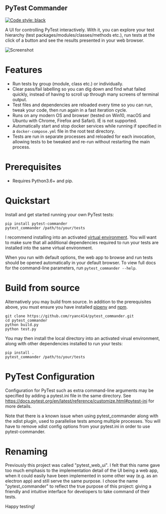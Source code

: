 PyTest Commander
----------------

[![Code style: black](https://img.shields.io/badge/code%20style-black-000000.svg)](https://github.com/psf/black)

A UI for controlling PyTest interactively. With it, you can explore your
test hierarchy (test packages/modules/classes/methods etc.), run tests at the
click of a button and see the results presented in your web browser.

![Screenshot](https://raw.githubusercontent.com/ryanc414/pytest_commander/master/img/screenshot1.png)

Features
========

- Run tests by group (module, class etc.) or individually.
- Clear pass/fail labelling so you can dig down and find what failed quickly,
  instead of having to scroll up through many screens of terminal output.
- Test files and dependencies are reloaded every time so you can run, tweak your
  code, then run again in a fast iteration cycle.
- Runs on any modern OS and browser (tested on Win10, macOS and Ubuntu with
  Chrome, Firefox and Safari). IE is not supported.
- Automatically start and stop docker services while running if specified in a
  `docker-compose.yml` file in the root test directory.
- Tests are run in separate processes and reloaded for each invocation, allowing
  tests to be tweaked and re-run without restarting the main process.

Prerequisites
=============

- Requires Python3.6+ and pip.

Quickstart
==========

Install and get started running your own PyTest tests:

```
pip install pytest-commander
pytest_commander /path/to/your/tests
```

I recommend installing into an activated
[virtual environment](https://docs.python.org/3/tutorial/venv.html). You will
want to make sure that all additional dependencies required to run your tests
are installed into the same virtual environment.

When you run with default options, the web app to browse and run tests should be
opened automatically in your default browser. To view full docs for the
command-line parameters, run `pytest_commander --help`.

Build from source
=================

Alternatively you may build from source. In addition to the prerequisites above,
you must ensure you have installed [pipenv](https://pipenv.pypa.io/en/latest/)
and [npm](https://www.npmjs.com/get-npm).

```
git clone https://github.com/ryanc414/pytest_commander.git
cd pytest_commander
python build.py
python test.py
```

You may then install the local directory into an activated virual environment,
along with other dependencies installed to run your tests:

```
pip install .
pytest_commander /path/to/your/tests
```

PyTest Configuration
====================

Configuration for PyTest such as extra command-line arguments may be specified
by adding a pytest.ini file in the same directory. See
https://docs.pytest.org/en/latest/reference/customize.html#pytest-ini for more
details.

Note that there is a known issue when using pytest_commander along with the
xdist plugin, used to parallelise tests among multiple processes. You will
have to remove xdist config options from your pytest.ini in order to use
pytest-commander.

Renaming
========

Previously this project was called "pytest_web_ui". I felt that this name gave
too much emphasis to the implementation detail of the UI being a web app,
when it could easily have been implemented in some other way (e.g. as an
electron app) and still serve the same purpose. I chose the name
"pytest_commander" to reflect the true purpose of this project: giving a
friendly and intuitive interface for developers to take command of their tests.

Happy testing!
